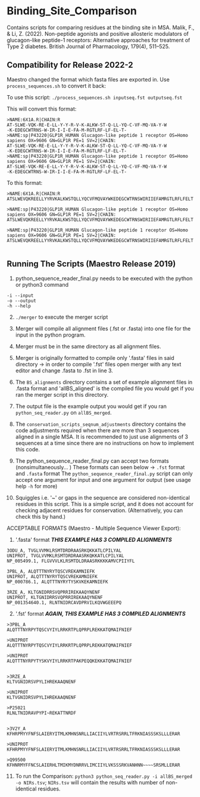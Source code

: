# Binding_Site_Comparison
Contains scripts for comparing residues at the binding site in MSA. 
Malik, F., &amp; Li, Z. (2022). Non-peptide agonists and positive allosteric modulators of glucagon-like peptide-1 receptors: Alternative approaches for treatment of Type 2 diabetes. British Journal of Pharmacology, 179(4), 511–525.

## Compatibility for Release 2022-2

Maestro changed the format which fasta files are exported in. Use ```process_sequences.sh``` to convert it back:

To use this script: ```./process_sequences.sh inputseq.fst outputseq.fst```

This will convert this format:
```
>NAME:6X1A.R|CHAIN:R
AT-SLWE-VQK-RE-E-LL-Y-Y-R-V-K-ALKW-ST-Q-LL-YQ-C-VF-MQ-VA-Y-W
-K-EDEGCWTRNS-W-IR-I-I-E-FA-M-RGTLRF-LF-EL-T-
>NAME:sp|P43220|GLP1R_HUMAN Glucagon-like peptide 1 receptor OS=Homo sapiens OX=9606 GN=GLP1R PE=1 SV=2|CHAIN:
AT-SLWE-VQK-RE-E-LL-Y-Y-R-V-K-ALKW-ST-Q-LL-YQ-C-VF-MQ-VA-Y-W
-K-EDEGCWTRNS-W-IR-I-I-E-FA-M-RGTLRF-LF-EL-T-
>NAME:sp|P43220|GLP1R_HUMAN Glucagon-like peptide 1 receptor OS=Homo sapiens OX=9606 GN=GLP1R PE=1 SV=2|CHAIN:
AT-SLWE-VQK-RE-E-LL-Y-Y-R-V-K-ALKW-ST-Q-LL-YQ-C-VF-MQ-VA-Y-W
-K-EDEGCWTRNS-W-IR-I-I-E-FA-M-RGTLRF-LF-EL-T-
```

To this format:

```
>NAME:6X1A.R|CHAIN:R
ATSLWEVQKREELLYYRVKALKWSTQLLYQCVFMQVAYWKEDEGCWTRNSWIRIIEFAMRGTLRFLFELT

>NAME:sp|P43220|GLP1R_HUMAN Glucagon-like peptide 1 receptor OS=Homo sapiens OX=9606 GN=GLP1R PE=1 SV=2|CHAIN:
ATSLWEVQKREELLYYRVKALKWSTQLLYQCVFMQVAYWKEDEGCWTRNSWIRIIEFAMRGTLRFLFELT

>NAME:sp|P43220|GLP1R_HUMAN Glucagon-like peptide 1 receptor OS=Homo sapiens OX=9606 GN=GLP1R PE=1 SV=2|CHAIN:
ATSLWEVQKREELLYYRVKALKWSTQLLYQCVFMQVAYWKEDEGCWTRNSWIRIIEFAMRGTLRFLFELT


```
## Running The Scripts (Maestro Release 2019)
1. python_sequence_reader_final.py needs to be executed with the python or python3 command
```
-i --input
-o --output
-h --help
```

2. ```./merger``` to execute the merger script
3. Merger will compile all alignment files (.fst or .fasta) into one file for the input in the python program.
4. Merger must be in the same directory as all alignment files.
5. Merger is originally formatted to compile only '.fasta' files in said directory -> in order to compile '.fst' files open merger with any text editor and change .fasta to .fst in line 3.

6. The ```BS_alignments``` directory contains a set of example alignment files in .fasta format and 'allBS_aligned' is the compiled file you would get if you ran the merger script in this directory.

7. The output file is the example output you would get if you ran ```python_seq_reader.py``` on ```allBS_merged```.

8. The ```conservation_scripts_seqnum_adjustments``` directory contains the code adjustments required when there are more than 3 sequences aligned in a single MSA.
It is recommended to just use alignments of 3 sequences at a time since there are no instructions on how to implement this code.

9. The python_sequence_reader_final.py can accept two formats (nonsimultaneously... )
These formats can seen below -> ```.fst``` format and ```.fasta``` format
The ```python_sequence_reader_final.py``` script can only accept one argument for input and one argument for output (see usage help ```-h``` for more)

10. Squiggles i.e. '~' or gaps in the sequence are considered non-identical residues in this script.
This is a simple script, and it does not account for checking adjacent residues for conservation.
(Alternatively, you can check this by hand.)

ACCEPTABLE FORMATS (Maestro - Multiple Sequence Viewer Export):

1. '.fasta' format ***THIS EXAMPLE HAS 3 COMPILED ALIGNMENTS***
```
3ODU_A, TVGLVVMKLRSMTDRDRAASRKQKKATLCPILYAL
UNIPROT, TVGLVVMKLRSMTDRDRAASRKQKKATLCPILYAL
NP_005499.1, FLGVVVLKLRSMTDLDRAASRKKKKAMVCPIIYFL

3PBL_A, ALQTTTNYRYTQSCVREKAMNIEFK
UNIPROT, ALQTTTNYRYTQSCVREKAMNIEFK
NP_000786.1, ALQTTTNYRYTYSKVKEKAMNIEFK

3RZE_A, KLTGNIDRRSVQPRRIREKAAQYNENF
UNIPROT, KLTGNIDRRSVQPRRIREKAAQYNENF
NP_001354640.1, RLNTNIDRCAVDPRVILKQVWGEEEPQ
```

2. '.fst' format ***AGAIN, THIS EXAMPLE HAS 3 COMPILED ALIGNMENTS***
```
>3PBL_A
ALQTTTNYRPYTQSCVYIYLRRKRTPLQPRPLREKKATQMAIFNIEF

>UNIPROT
ALQTTTNYRPYTQSCVYIYLRRKRTPLQPRPLREKKATQMAIFNIEF

>UNIPROT
ALQTTTNYRPYTYSKVYIYLRRKRTPAKPEQQKEKKATQMAIFNIEF


>3RZE_A
KLTVGNIDRSVPYLIHREKAAQNENF

>UNIPROT
KLTVGNIDRSVPYLIHREKAAQNENF

>P25021
RLNLTNIDRAVPYPI~REKATTNRDF


>3V2Y_A
KFHRPMYYFNFSLAIERYITMLKMHNSNRLLIACIIYLVRTRSRRLTFRKNIASSSKSLLLERAR

>UNIPROT
KFHRPMYYFNFSLAIERYITMLKMHNSNRLLIACIIYLVRTRSRRLTFRKNIASSSKSLLLERAR

>Q99500
KFHNRMYFFNCSLAIERHLTMIKMYDNRRVLIMCIIYLVKSSSRKVANHNN~~~~SRSMLLERAR

```

11. To run the Comparison: ```python3 python_seq_reader.py -i allBS_merged -o NIRs.tsv```; ```NIRs.tsv``` will contain the results with number of non-identical residues.
